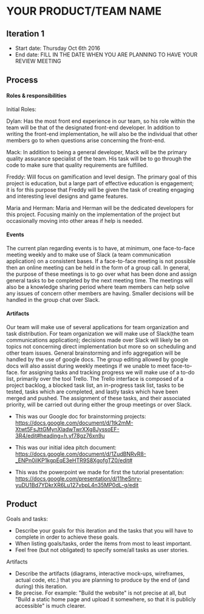 # YOUR PRODUCT/TEAM NAME

## Iteration 1

 * Start date: Thursday Oct 6th 2016
 * End date: FILL IN THE DATE WHEN YOU ARE PLANNING TO HAVE YOUR REVIEW MEETING

## Process


#### Roles & responsibilities

Initial Roles:

Dylan: Has the most front end experience in our team, so his role within the team
will be that of the designated front-end developer. In addition to writing the
front-end implementation, he will also be the individual that other members go to
when questions arise concerning the front-end.

Mack: In addition to being a general developer, Mack will be the primary quality
assurance specialist of the team. His task will be to go through the code to 
make sure that quality requirements are fulfilled.

Freddy: Will focus on gamification and level design. The primary goal of this 
project is education, but a large part of effective education is engagement; it is for 
this purpose that Freddy will be given the task of creating engaging and 
interesting level designs and game features.

Maria and Herman: Maria and Herman will be the dedicated developers for this 
project. Focusing mainly on the implementation of the project but occasionally 
moving into other areas if help is needed.


#### Events

The current plan regarding events is to have, at minimum, one face-to-face meeting weekly and to make use
of Slack (a team communication application) on a consistent bases. If a face-to-face meeting is not 
possible then an online meeting can be held in the form of a group call. In general, the purpose of these 
meetings is to go over what has been done and assign general tasks to be completed by the next meeting time. 
The meetings will also be a knowledge sharing period where team members can help solve any issues of concern 
other members are having. Smaller decisions will be handled in the group chat over Slack.
 

#### Artifacts

Our team will make use of several applications for team organization and task distribution. For team organization we will make use
of Slack(the team communications application); decisions made over Slack will likely be on topics not concerning direct implementation 
but more so on scheduling and other team issues. General brainstorming and info aggregation will be handled by the use of google docs. 
The group editing allowed by google docs will also assist during weekly meetings if we unable to meet face-to-face. for assigning tasks 
and tracking progress we will make use of a to-do list, primarily over the tool Trello. The Trello interface is composed of a project backlog, a blocked task list, an in-progress task list, tasks to be tested, tasks which are completed, and lastly tasks which have been merged and pushed. The assignment of these tasks, and their associated priority, will be carried out during either the group meetings or over Slack.

 - This was our Google doc for brainstorming projects:
 https://docs.google.com/document/d/1tk2mM-Xtwt5FsJttGMynXladwTwrXXg8JyssoEF-3R4/edit#heading=h.yf78gz76xn9u
 
 - This was our initial idea pitch document: 
 https://docs.google.com/document/d/1ZudBNRvR8-_ENPn0iIKP1kgpEqE3eHTR9S8XgofgTZ0/edit#
 
 - This was the powerpoint we made for first the tutorial presentation:
 https://docs.google.com/presentation/d/11heSnry-yuDU1Bd7YDkrXR6Lu127vbpL4n35MP0dL-g/edit
 


## Product

Goals and tasks:

 * Describe your goals for this iteration and the tasks that you will have to complete in order to achieve these goals.
 * When listing goals/tasks, order the items from most to least important.
 * Feel free (but not obligated) to specify some/all tasks as user stories.

Artifacts

 * Describe the artifacts (diagrams, interactive mock-ups, wireframes, actual code, etc.)
   that you are planning to produce by the end of (and during) this iteration.
 * Be precise.
   For example: "Build the website" is not precise at all, but "Build a static home page and upload it somewhere, so that it is publicly accessible" is much clearer.
